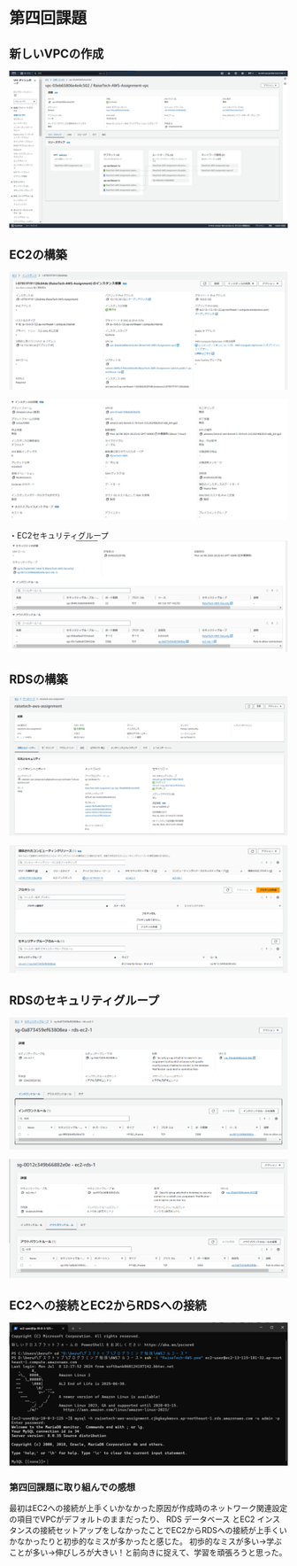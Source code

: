 # 第四回課題

## 新しいVPCの作成
![image1](images04/VPCの構築①.png)  

## EC2の構築
![image2](/images04/EC2の構築①.png) 

![image3](/images04/EC2の構築②.png) 

・EC2セキュリティグループ
![image4](/images04/EC2セキュリティグループ.png) 

## RDSの構築
![image5](/images04/RDSの構築①.png) 

![image6](/images04/RDSの構築②.png) 

## RDSのセキュリティグループ
![image7](/images04/RDSのセキュリティグループ①.png) 

![image8](/images04/RDSのセキュリティグループ②.png) 

## EC2への接続とEC2からRDSへの接続
![image9](/images04/EC2への接続とEC2からRDSへの接続.png) 

### 第四回課題に取り組んでの感想
最初はEC2への接続が上手くいかなかった原因が作成時のネットワーク関連設定の項目でVPCがデフォルトのままだったり、
RDS データベース とEC2 インスタンスの接続セットアップをしなかったことでEC2からRDSへの接続が上手くいかなかったりと初歩的なミスが多かったと感じた。
初歩的なミスが多い→学ぶことが多い→伸びしろが大きい！と前向きに捉えて、学習を頑張ろうと思った。
